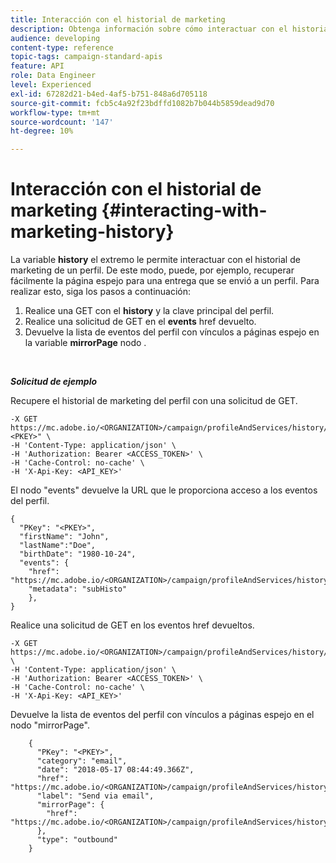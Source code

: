```yaml
---
title: Interacción con el historial de marketing
description: Obtenga información sobre cómo interactuar con el historial de marketing de los perfiles.
audience: developing
content-type: reference
topic-tags: campaign-standard-apis
feature: API
role: Data Engineer
level: Experienced
exl-id: 67282d21-b4ed-4af5-b751-848a6d705118
source-git-commit: fcb5c4a92f23bdffd1082b7b044b5859dead9d70
workflow-type: tm+mt
source-wordcount: '147'
ht-degree: 10%

---
```


# Interacción con el historial de marketing {#interacting-with-marketing-history}

La variable **history** el extremo le permite interactuar con el historial de marketing de un perfil.
De este modo, puede, por ejemplo, recuperar fácilmente la página espejo para una entrega que se envió a un perfil. Para realizar esto, siga los pasos a continuación:

1. Realice una GET con el **history** y la clave principal del perfil.
1. Realice una solicitud de GET en el **events** href devuelto.
1. Devuelve la lista de eventos del perfil con vínculos a páginas espejo en la variable **mirrorPage** nodo .

<br/>

***Solicitud de ejemplo***

Recupere el historial de marketing del perfil con una solicitud de GET.

```
-X GET https://mc.adobe.io/<ORGANIZATION>/campaign/profileAndServices/history/"<PKEY>" \
-H 'Content-Type: application/json' \
-H 'Authorization: Bearer <ACCESS_TOKEN>' \
-H 'Cache-Control: no-cache' \
-H 'X-Api-Key: <API_KEY>'
```

El nodo &quot;events&quot; devuelve la URL que le proporciona acceso a los eventos del perfil.

```
{
  "PKey": "<PKEY>",
  "firstName": "John",
  "lastName":"Doe",
  "birthDate": "1980-10-24",
  "events": {
    "href": "https://mc.adobe.io/<ORGANIZATION>/campaign/profileAndServices/history/<PKEY>/events/",
    "metadata": "subHisto"
    },
}
```

Realice una solicitud de GET en los eventos href devueltos.

```
-X GET https://mc.adobe.io/<ORGANIZATION>/campaign/profileAndServices/history/<PKEY>/events \
-H 'Content-Type: application/json' \
-H 'Authorization: Bearer <ACCESS_TOKEN>' \
-H 'Cache-Control: no-cache' \
-H 'X-Api-Key: <API_KEY>'
```

Devuelve la lista de eventos del perfil con vínculos a páginas espejo en el nodo &quot;mirrorPage&quot;.

```
    {
      "PKey": "<PKEY>",
      "category": "email",
      "date": "2018-05-17 08:44:49.366Z",
      "href": "https://mc.adobe.io/<ORGANIZATION>/campaign/profileAndServices/history/<PKEY>/events/<PKEY>",
      "label": "Send via email",
      "mirrorPage": {
        "href": "https://mc.adobe.io/<ORGANIZATION>/campaign/profileAndServices/history/<PKEY>/events/<PKEY>/mirrorPage/"
      },
      "type": "outbound"
    }
```

